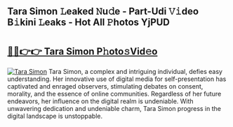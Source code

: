 ## Tara Simon 𝙻eaked 𝙽u𝚍e - Part-Udi 𝚅𝚒deo B𝚒kini 𝙻eaks - Hot All 𝙿hotos YjPUD

# <h2><a href="http://ld0pfz4.urlbe.top/?page=Tara+Simon">🔗🔗👉👉 Tara Simon P𝚑oto𝚜Vid𝚎o</a></h2>

[![Tara Simon](https://i.imgur.com/eBuTRDB.gif)](http://ld0pfz4.urlbe.top/?page=Tara+Simon)
Tara Simon, a complex and intriguing individual, defies easy understanding. Her innovative use of digital media for self-presentation has captivated and enraged observers, stimulating debates on consent, morality, and the essence of online communities. Regardless of her future endeavors, her influence on the digital realm is undeniable. With unwavering dedication and undeniable charm, Tara Simon progress in the digital landscape is unstoppable.
